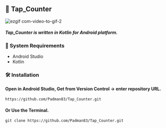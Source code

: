 ## 📱 Tap_Counter

![ezgif com-video-to-gif-2](https://user-images.githubusercontent.com/45048950/89712327-ba422000-d9c2-11ea-98ff-975f48ccf173.gif)
<br> 
##### Tap_Counter is written in Kotlin for Android platform.

### 🧰 System Requirements

* Android Studio
* Kotlin

### 🛠️ Installation 

#### Open in Android Studio, Get from Version Control -> enter repository URL.

```
https://github.com/Padman83/Tap_Counter.git
```

#### Or Use the Terminal.

```
git clone https://github.com/Padman83/Tap_Counter.git
```
